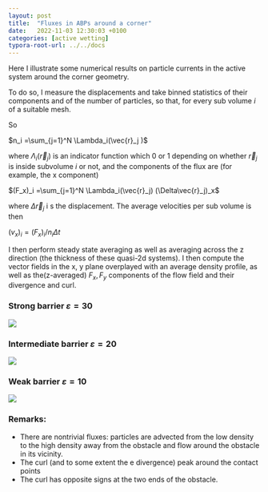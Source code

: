 ```yaml
---
layout: post
title:  "Fluxes in ABPs around a corner"
date:   2022-11-03 12:30:03 +0100
categories: [active wetting]
typora-root-url: ../../docs
---
```


Here I illustrate some numerical results on particle currents in the active system around the corner geometry.

To do so, I measure the displacements and take binned statistics of their components and of the number of particles, so that, for every sub volume $i$ of a suitable mesh.

So

$n_i =\sum_{j=1}^N \Lambda_i(\vec{r}_j )$

where $\Lambda_i(\vec{r}_j)$ is an indicator function which 0 or 1 depending on whether  $\vec{r}_j$ is inside subvolume $i$ or not, and the  components of the flux are (for example, the x component)

$(F_x)_i =\sum_{j=1}^N \Lambda_i(\vec{r}_j) (\Delta\vec{r}_j)_x$

where $\Delta \vec{r}_j$ i s the displacement.  The average velocities per sub volume is then

$(v_x)_i=(F_x)_i/n_i\Delta t$



I then perform steady state averaging as well as averaging across the z direction (the thickness of these quasi-2d systems). I then compute the vector fields in the x, y plane overplayed with an average density profile, as well as the(z-averaged) $F_x,F_y$ components of the flow field and their divergence and curl.



### Strong barrier $\varepsilon=30$

![](/images/WettingCornerGeom/flux/continue.Pe60.0.rho0.60.eps30.0.lx50.0.atom.arrays.npz.num.png)

### Intermediate barrier $\varepsilon=20$

![](/images/WettingCornerGeom/flux/continue.Pe60.0.rho0.60.eps20.0.lx50.0.atom.arrays.npz.num.png)

### Weak barrier $\varepsilon=10$

![](/images/WettingCornerGeom/flux/continue.Pe60.0.rho0.60.eps10.0.lx50.0.atom.arrays.npz.num.png)



### Remarks:

- There are nontrivial fluxes: particles are advected from the low density to the high density away from the obstacle and flow around the obstacle in its vicinity.
- The curl (and to some extent the e divergence) peak around the contact points
- The curl has opposite signs at the two ends of the obstacle.
